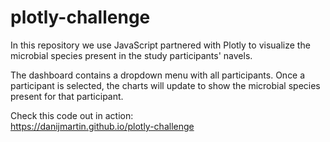 # plotly-challenge

In this repository we use JavaScript partnered with Plotly to visualize the microbial species present in the study participants' navels.  

The dashboard contains a dropdown menu with all participants. Once a participant is selected, the charts will update to show the microbial species present for that participant.  

Check this code out in action:  
https://danijmartin.github.io/plotly-challenge